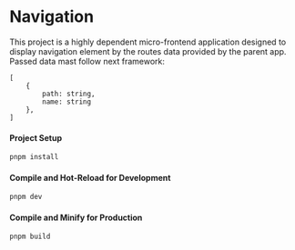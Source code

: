 # Navigation

This project is a highly dependent micro-frontend application designed to display navigation element by the routes data provided by the parent app. Passed data mast follow next framework: 
```
[
    {
        path: string,
        name: string
    },
]
```

#### Project Setup

```sh
pnpm install
```

#### Compile and Hot-Reload for Development

```sh
pnpm dev
```

#### Compile and Minify for Production

```sh
pnpm build
```
